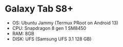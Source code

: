 # Galaxy Tab S8+

- OS: Ubuntu Jammy (Termux PRoot on Android 13)
- CPU: Snapdragon 8 gen 1 SM8450
- RAM: 8GB
- DISK: UFS (Samsung UFS 3.1 128 GB)
